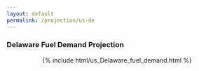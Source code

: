 ```yaml
---
layout: default
permalink: /projection/us-de
---
```


### Delaware Fuel Demand Projection

<p align="center">
    {% include html/us_Delaware_fuel_demand.html %}
</p>
